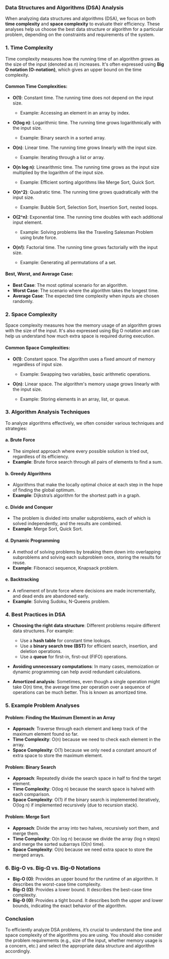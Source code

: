 ### Data Structures and Algorithms (DSA) Analysis

When analyzing data structures and algorithms (DSA), we focus on both **time complexity** and **space complexity** to evaluate their efficiency. These analyses help us choose the best data structure or algorithm for a particular problem, depending on the constraints and requirements of the system.

### 1. **Time Complexity**
Time complexity measures how the running time of an algorithm grows as the size of the input (denoted as *n*) increases. It's often expressed using **Big O notation (O-notation)**, which gives an upper bound on the time complexity.

#### Common Time Complexities:
- **O(1)**: Constant time. The running time does not depend on the input size. 
  - Example: Accessing an element in an array by index.
  
- **O(log n)**: Logarithmic time. The running time grows logarithmically with the input size.
  - Example: Binary search in a sorted array.
  
- **O(n)**: Linear time. The running time grows linearly with the input size.
  - Example: Iterating through a list or array.
  
- **O(n log n)**: Linearithmic time. The running time grows as the input size multiplied by the logarithm of the input size.
  - Example: Efficient sorting algorithms like Merge Sort, Quick Sort.
  
- **O(n^2)**: Quadratic time. The running time grows quadratically with the input size.
  - Example: Bubble Sort, Selection Sort, Insertion Sort, nested loops.
  
- **O(2^n)**: Exponential time. The running time doubles with each additional input element.
  - Example: Solving problems like the Traveling Salesman Problem using brute force.
  
- **O(n!)**: Factorial time. The running time grows factorially with the input size.
  - Example: Generating all permutations of a set.

#### Best, Worst, and Average Case:
- **Best Case**: The most optimal scenario for an algorithm.
- **Worst Case**: The scenario where the algorithm takes the longest time.
- **Average Case**: The expected time complexity when inputs are chosen randomly.

### 2. **Space Complexity**
Space complexity measures how the memory usage of an algorithm grows with the size of the input. It's also expressed using Big O notation and can help us understand how much extra space is required during execution.

#### Common Space Complexities:
- **O(1)**: Constant space. The algorithm uses a fixed amount of memory regardless of input size.
  - Example: Swapping two variables, basic arithmetic operations.
  
- **O(n)**: Linear space. The algorithm's memory usage grows linearly with the input size.
  - Example: Storing elements in an array, list, or queue.

### 3. **Algorithm Analysis Techniques**
To analyze algorithms effectively, we often consider various techniques and strategies:

#### a. **Brute Force**
- The simplest approach where every possible solution is tried out, regardless of its efficiency.
- **Example**: Brute force search through all pairs of elements to find a sum.

#### b. **Greedy Algorithms**
- Algorithms that make the locally optimal choice at each step in the hope of finding the global optimum.
- **Example**: Dijkstra’s algorithm for the shortest path in a graph.

#### c. **Divide and Conquer**
- The problem is divided into smaller subproblems, each of which is solved independently, and the results are combined.
- **Example**: Merge Sort, Quick Sort.

#### d. **Dynamic Programming**
- A method of solving problems by breaking them down into overlapping subproblems and solving each subproblem once, storing the results for reuse.
- **Example**: Fibonacci sequence, Knapsack problem.

#### e. **Backtracking**
- A refinement of brute force where decisions are made incrementally, and dead ends are abandoned early.
- **Example**: Solving Sudoku, N-Queens problem.

### 4. **Best Practices in DSA**
- **Choosing the right data structure**: Different problems require different data structures. For example:
  - Use a **hash table** for constant time lookups.
  - Use a **binary search tree (BST)** for efficient search, insertion, and deletion operations.
  - Use a **queue** for first-in, first-out (FIFO) operations.

- **Avoiding unnecessary computations**: In many cases, memoization or dynamic programming can help avoid redundant calculations.

- **Amortized analysis**: Sometimes, even though a single operation might take O(n) time, the average time per operation over a sequence of operations can be much better. This is known as amortized time.

### 5. **Example Problem Analyses**

#### Problem: **Finding the Maximum Element in an Array**
- **Approach**: Traverse through each element and keep track of the maximum element found so far.
- **Time Complexity**: O(n) because we need to check each element in the array.
- **Space Complexity**: O(1) because we only need a constant amount of extra space to store the maximum element.

#### Problem: **Binary Search**
- **Approach**: Repeatedly divide the search space in half to find the target element.
- **Time Complexity**: O(log n) because the search space is halved with each comparison.
- **Space Complexity**: O(1) if the binary search is implemented iteratively, O(log n) if implemented recursively (due to recursion stack).

#### Problem: **Merge Sort**
- **Approach**: Divide the array into two halves, recursively sort them, and merge them.
- **Time Complexity**: O(n log n) because we divide the array (log n steps) and merge the sorted subarrays (O(n) time).
- **Space Complexity**: O(n) because we need extra space to store the merged arrays.

### 6. **Big-O vs. Big-Ω vs. Big-Θ Notations**
- **Big-O (O)**: Provides an upper bound for the runtime of an algorithm. It describes the worst-case time complexity.
- **Big-Ω (Ω)**: Provides a lower bound. It describes the best-case time complexity.
- **Big-Θ (Θ)**: Provides a tight bound. It describes both the upper and lower bounds, indicating the exact behavior of the algorithm.

### Conclusion
To efficiently analyze DSA problems, it’s crucial to understand the time and space complexity of the algorithms you are using. You should also consider the problem requirements (e.g., size of the input, whether memory usage is a concern, etc.) and select the appropriate data structure and algorithm accordingly.